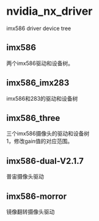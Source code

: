 # nvidia_nx_driver
imx586 driver device tree
## imx586
两个imx586驱动和设备树。
## imx586_imx283
imx586和283的驱动和设备树
## imx586_three
三个imx586摄像头的驱动和设备树  
1，修改gain值的对应范围。  

## imx586-dual-V2.1.7
普宙摄像头驱动
## imx586-morror
镜像翻转摄像头驱动